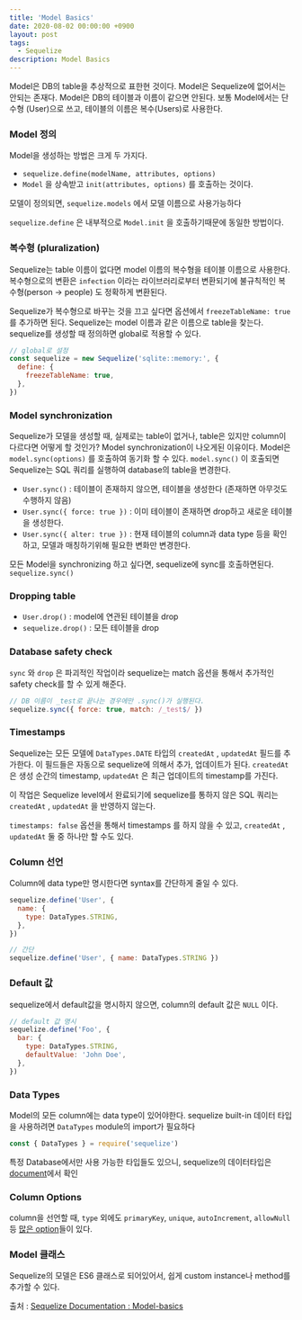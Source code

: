 ```yaml
---
title: 'Model Basics'
date: 2020-08-02 00:00:00 +0900
layout: post
tags:
  - Sequelize
description: Model Basics
---
```


Model은 DB의 table을 추상적으로 표한현 것이다. Model은 Sequelize에 없어서는 안되는 존재다. Model은 DB의 테이블과 이름이 같으면 안된다. 보통 Model에서는 단수형 (User)으로 쓰고, 테이블의 이름은 복수(Users)로 사용한다.

### Model 정의

Model을 생성하는 방법은 크게 두 가지다.

- `sequelize.define(modelName, attributes, options)`
- `Model` 을 상속받고 `init(attributes, options)` 를 호출하는 것이다.

모델이 정의되면, `sequelize.models` 에서 모델 이름으로 사용가능하다

`sequelize.define` 은 내부적으로 `Model.init` 을 호출하기때문에 동일한 방법이다.

### 복수형 (pluralization)

Sequelize는 table 이름이 없다면 model 이름의 복수형을 테이블 이름으로 사용한다. 복수형으로의 변환은 `infection` 이라는 라이브러리로부터 변환되기에 불규칙적인 복수형(person -> people) 도 정확하게 변환된다.

Sequelize가 복수형으로 바꾸는 것을 끄고 싶다면 옵션에서 `freezeTableName: true` 를 추가하면 된다. Sequelize는 model 이름과 같은 이름으로 table을 찾는다. sequelize를 생성할 때 정의하면 global로 적용할 수 있다.

```javascript
// global로 설정
const sequelize = new Sequelize('sqlite::memory:', {
  define: {
    freezeTableName: true,
  },
})
```

### Model synchronization

Sequelize가 모델을 생성할 때, 실제로는 table이 없거나, table은 있지만 column이 다르다면 어떻게 할 것인가? Model synchronization이 나오게된 이유이다. Model은 `model.sync(options)` 를 호출하여 동기화 할 수 있다. `model.sync()` 이 호출되면 Sequelize는 SQL 쿼리를 실행하여 database의 table을 변경한다.

- `User.sync()` : 테이블이 존재하지 않으면, 테이블을 생성한다 (존재하면 아무것도 수행하지 않음)
- `User.sync({ force: true })` : 이미 테이블이 존재하면 drop하고 새로운 테이블을 생성한다.
- `User.sync({ alter: true })` : 현재 테이블의 column과 data type 등을 확인하고, 모델과 매칭하기위해 필요한 변화만 변경한다.

모든 Model을 synchronizing 하고 싶다면, sequelize에 sync를 호출하면된다. `sequelize.sync()`

### Dropping table

- `User.drop()` : model에 연관된 테이블을 drop
- `sequelize.drop()` : 모든 테이블을 drop

### Database safety check

`sync` 와 `drop` 은 파괴적인 작업이라 sequelize는 match 옵션을 통해서 추가적인 safety check를 할 수 있게 해준다.

```javascript
// DB 이름이 _test로 끝나는 경우에만 .sync()가 실행된다.
sequelize.sync({ force: true, match: /_test$/ })
```

### Timestamps

Sequelize는 모든 모델에 `DataTypes.DATE` 타입의 `createdAt` , `updatedAt` 필드를 추가한다. 이 필드들은 자동으로 sequelize에 의해서 추가, 업데이트가 된다. `createdAt` 은 생성 순간의 timestamp, `updatedAt` 은 최근 업데이트의 timestamp를 가진다.

이 작업은 Sequelize level에서 완료되기에 sequelize를 통하지 않은 SQL 쿼리는 `createdAt` , `updatedAt` 을 반영하지 않는다.

`timestamps: false` 옵션을 통해서 timestamps 를 하지 않을 수 있고, `createdAt` , `updatedAt` 둘 중 하나만 할 수도 있다.

### Column 선언

Column에 data type만 명시한다면 syntax를 간단하게 줄일 수 있다.

```javascript
sequelize.define('User', {
  name: {
    type: DataTypes.STRING,
  },
})

// 간단
sequelize.define('User', { name: DataTypes.STRING })
```

### Default 값

sequelize에서 default값을 명시하지 않으면, column의 default 값은 `NULL` 이다.

```javascript
// default 값 명시
sequelize.define('Foo', {
  bar: {
    type: DataTypes.STRING,
    defaultValue: 'John Doe',
  },
})
```

### Data Types

Model의 모든 column에는 data type이 있어야한다. sequelize built-in 데이터 타입을 사용하려면 `DataTypes` module의 import가 필요하다

```javascript
const { DataTypes } = require('sequelize')
```

특정 Database에서만 사용 가능한 타입들도 있으니, sequelize의 데이터타입은 [document](https://sequelize.org/master/manual/model-basics.html#data-types)에서 확인

### Column Options

column을 선언할 때, `type` 외에도 `primaryKey`, `unique`, `autoIncrement`, `allowNull` 등 [많은 option](https://sequelize.org/master/manual/model-basics.html#column-options)들이 있다.

### Model 클래스

Sequelize의 모델은 ES6 클래스로 되어있어서, 쉽게 custom instance나 method를 추가할 수 있다.

출처 : [Sequelize Documentation : Model-basics](https://sequelize.org/master/manual/model-basics.html)
